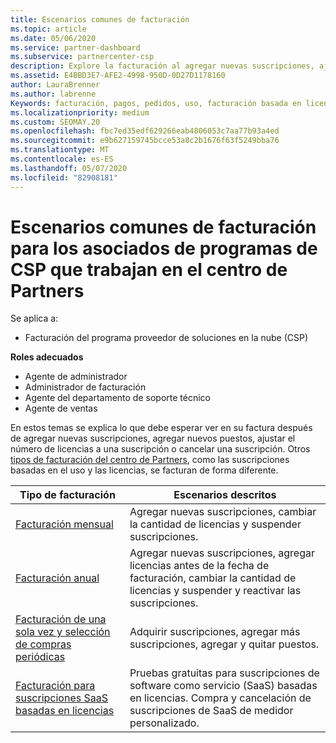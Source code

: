 ```yaml
---
title: Escenarios comunes de facturación
ms.topic: article
ms.date: 05/06/2020
ms.service: partner-dashboard
ms.subservice: partnercenter-csp
description: Explore la facturación al agregar nuevas suscripciones, ajustar la cantidad de licencias o cancelar una suscripción. Vea cómo difieren las suscripciones basadas en el uso y las licencias.
ms.assetid: E4BBD3E7-AFE2-4998-950D-0D27D1178160
author: LauraBrenner
ms.author: labrenne
Keywords: facturación, pagos, pedidos, uso, facturación basada en licencias, fecha de aniversario, término, cancelación, renovación, fórmula de precio, archivo de conciliación, archivo de conciliación
ms.localizationpriority: medium
ms.custom: SEOMAY.20
ms.openlocfilehash: fbc7ed35edf629266eab4806053c7aa77b93a4ed
ms.sourcegitcommit: e9b627159745bcce53a8c2b1676f63f5249bba76
ms.translationtype: MT
ms.contentlocale: es-ES
ms.lasthandoff: 05/07/2020
ms.locfileid: "82908181"
---
```

# <a name="common-billing-scenarios-for-csp-program-partners-working-in-partner-center"></a>Escenarios comunes de facturación para los asociados de programas de CSP que trabajan en el centro de Partners

Se aplica a:

- Facturación del programa proveedor de soluciones en la nube (CSP)

**Roles adecuados**

- Agente de administrador
- Administrador de facturación
- Agente del departamento de soporte técnico
- Agente de ventas

En estos temas se explica lo que debe esperar ver en su factura después de agregar nuevas suscripciones, agregar nuevos puestos, ajustar el número de licencias a una suscripción o cancelar una suscripción. Otros [tipos de facturación del centro de Partners](billing-different-types.md), como las suscripciones basadas en el uso y las licencias, se facturan de forma diferente.

| Tipo de facturación | Escenarios descritos |
| --------------- | ----------------- |
| [Facturación mensual](common-billing-scenarios-monthly.md) | Agregar nuevas suscripciones, cambiar la cantidad de licencias y suspender suscripciones. |
| [Facturación anual](common-billing-scenarios-annual.md) | Agregar nuevas suscripciones, agregar licencias antes de la fecha de facturación, cambiar la cantidad de licencias y suspender y reactivar las suscripciones. |
| [Facturación de una sola vez y selección de compras periódicas](common-billing-scenarios-onetime-recurring.md) | Adquirir suscripciones, agregar más suscripciones, agregar y quitar puestos. |
| [Facturación para suscripciones SaaS basadas en licencias](common-billing-scenarios-saas.md) | Pruebas gratuitas para suscripciones de software como servicio (SaaS) basadas en licencias. Compra y cancelación de suscripciones de SaaS de medidor personalizado. |
